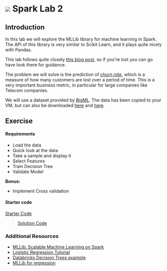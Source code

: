# ![](https://ga-dash.s3.amazonaws.com/production/assets/logo-9f88ae6c9c3871690e33280fcf557f33.png) Spark Lab 2

## Introduction
In this lab we will explore the MLLib library for machine learning in Spark. The API of this library is very similar to Scikit Learn, and it plays quite nicely with Pandas.

This lab follows quite closely [this blog post](https://www.mapr.com/blog/churn-prediction-pyspark-using-mllib-and-ml-packages), so if you're lost you can go have  look there for guidance.

The problem we will solve is the prediction of [_churn rate_](https://en.wikipedia.org/wiki/Churn_rate), which is a measure of how many customers are lost over a period of time. This is a very important business metric, in particular for large companies like Telecom companies.

We will use a dataset provided by [BigML](https://bigml.com/). The data has been copied to your VM, but can also be downloaded [here](https://bml-data.s3.amazonaws.com/churn-bigml-80.csv) and [here](https://bml-data.s3.amazonaws.com/churn-bigml-20.csv).


## Exercise

#### Requirements
- Load the data
- Quick look at the data
- Take a sample and display it
- Select Features
- Train Decision Tree
- Validate Model

**Bonus:**
- Implement Cross validation

#### Starter code

[Starter Code](./assets/code/starter-code/w10d4-spark-lab-2-starter-code.ipynb)
> [Solution Code](./assets/code/solution-code/w10d4-spark-lab-2-solution-code.ipynb)


### Additional Resources

- [MLLib: Scalable Machine Learning on Spark](http://stanford.edu/~rezab/sparkworkshop/slides/xiangrui.pdf)
- [Logistic Regression Tutorial](https://www.codementor.io/spark/tutorial/spark-mllib-logistic-regression) 
- [Databricks Decision Trees example](https://databricks.com/blog/2014/09/29/scalable-decision-trees-in-mllib.html)
- [MLLib for regression](https://people.duke.edu/~ccc14/sta-663/Spark.html)

